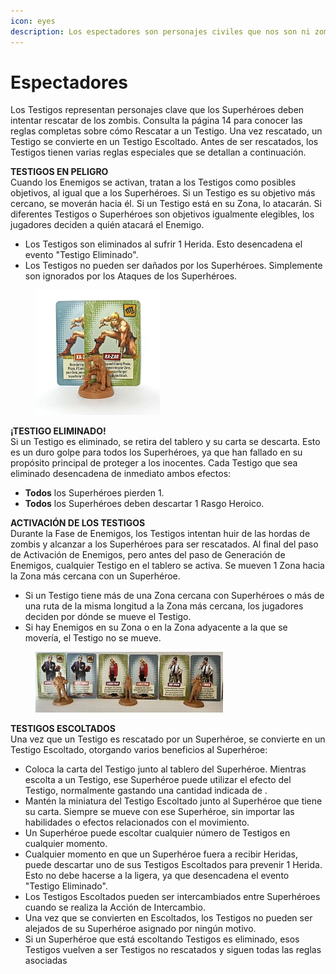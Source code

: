 ```yaml
---
icon: eyes
description: Los espectadores son personajes civiles que nos son ni zombies ni personas.
---
```


# Espectadores

Los Testigos representan personajes clave que los Superhéroes deben intentar rescatar de los zombis. Consulta la página 14 para conocer las reglas completas sobre cómo Rescatar a un Testigo. Una vez rescatado, un Testigo se convierte en un Testigo Escoltado. Antes de ser rescatados, los Testigos tienen varias reglas especiales que se detallan a continuación.

**TESTIGOS EN PELIGRO**\
Cuando los Enemigos se activan, tratan a los Testigos como posibles objetivos, al igual que a los Superhéroes. Si un Testigo es su objetivo más cercano, se moverán hacia él. Si un Testigo está en su Zona, lo atacarán. Si diferentes Testigos o Superhéroes son objetivos igualmente elegibles, los jugadores deciden a quién atacará el Enemigo.

* Los Testigos son eliminados al sufrir 1 Herida. Esto desencadena el evento "Testigo Eliminado".
* Los Testigos no pueden ser dañados por los Superhéroes. Simplemente son ignorados por los Ataques de los Superhéroes.

<figure><img src="../.gitbook/assets/image (10).png" alt="" width="199"><figcaption></figcaption></figure>

**¡TESTIGO ELIMINADO!**\
Si un Testigo es eliminado, se retira del tablero y su carta se descarta. Esto es un duro golpe para todos los Superhéroes, ya que han fallado en su propósito principal de proteger a los inocentes. Cada Testigo que sea eliminado desencadena de inmediato ambos efectos:

* **Todos** los Superhéroes pierden 1.
* **Todos** los Superhéroes deben descartar 1 Rasgo Heroico.

**ACTIVACIÓN DE LOS TESTIGOS**\
Durante la Fase de Enemigos, los Testigos intentan huir de las hordas de zombis y alcanzar a los Superhéroes para ser rescatados. Al final del paso de Activación de Enemigos, pero antes del paso de Generación de Enemigos, cualquier Testigo en el tablero se activa. Se mueven 1 Zona hacia la Zona más cercana con un Superhéroe.

* Si un Testigo tiene más de una Zona cercana con Superhéroes o más de una ruta de la misma longitud a la Zona más cercana, los jugadores deciden por dónde se mueve el Testigo.
* Si hay Enemigos en su Zona o en la Zona adyacente a la que se movería, el Testigo no se mueve.

<figure><img src="../.gitbook/assets/image (9).png" alt="" width="300"><figcaption></figcaption></figure>

**TESTIGOS ESCOLTADOS**\
Una vez que un Testigo es rescatado por un Superhéroe, se convierte en un Testigo Escoltado, otorgando varios beneficios al Superhéroe:

* Coloca la carta del Testigo junto al tablero del Superhéroe. Mientras escolta a un Testigo, ese Superhéroe puede utilizar el efecto del Testigo, normalmente gastando una cantidad indicada de .
* Mantén la miniatura del Testigo Escoltado junto al Superhéroe que tiene su carta. Siempre se mueve con ese Superhéroe, sin importar las habilidades o efectos relacionados con el movimiento.
* Un Superhéroe puede escoltar cualquier número de Testigos en cualquier momento.
* Cualquier momento en que un Superhéroe fuera a recibir Heridas, puede descartar uno de sus Testigos Escoltados para prevenir 1 Herida. Esto no debe hacerse a la ligera, ya que desencadena el evento "Testigo Eliminado".
* Los Testigos Escoltados pueden ser intercambiados entre Superhéroes cuando se realiza la Acción de Intercambio.
* Una vez que se convierten en Escoltados, los Testigos no pueden ser alejados de su Superhéroe asignado por ningún motivo.
* Si un Superhéroe que está escoltando Testigos es eliminado, esos Testigos vuelven a ser Testigos no rescatados y siguen todas las reglas asociadas
